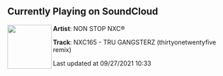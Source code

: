 ## Currently Playing on SoundCloud

[<img align="left" width="100" src="https://i1.sndcdn.com/artworks-SttmdEBjobmxOUZq-9fPKdQ-t500x500.jpg">](https://soundcloud.com/nonstopnxc/nxc165)

**Artist**: NON STOP NXC® 

**Track**: NXC165 - TRU GANGSTERZ (thirtyonetwentyfive remix)

Last updated at 09/27/2021 10:33
